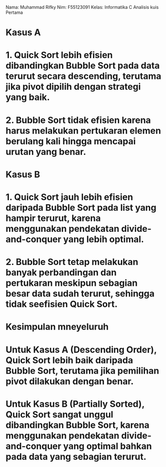 Nama: Muhammad Rifky
Nim: F55123091
Kelas: Informatika C
Analisis kuis Pertama
# Kasus A
# 1. Quick Sort lebih efisien dibandingkan Bubble Sort pada data terurut secara descending, terutama jika pivot dipilih dengan strategi yang baik.
# 2. Bubble Sort tidak efisien karena harus melakukan pertukaran elemen berulang kali hingga mencapai urutan yang benar.
# Kasus B
# 1. Quick Sort jauh lebih efisien daripada Bubble Sort pada list yang hampir terurut, karena menggunakan pendekatan divide-and-conquer yang lebih optimal.
# 2. Bubble Sort tetap melakukan banyak perbandingan dan pertukaran meskipun sebagian besar data sudah terurut, sehingga tidak seefisien Quick Sort.
# Kesimpulan mneyeluruh
# Untuk Kasus A (Descending Order), Quick Sort lebih baik daripada Bubble Sort, terutama jika pemilihan pivot dilakukan dengan benar.
# Untuk Kasus B (Partially Sorted), Quick Sort sangat unggul dibandingkan Bubble Sort, karena menggunakan pendekatan divide-and-conquer yang optimal bahkan pada data yang sebagian terurut.
